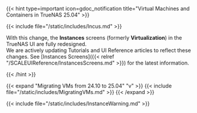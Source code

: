 &NewLine;

{{< hint type=important icon=gdoc_notification title="Virtual Machines and Containers in TrueNAS 25.04" >}}

{{< include file="/static/includes/Incus.md" >}}

With this change, the **Instances** screens (formerly **Virtualization**) in the TrueNAS UI are fully redesigned.  
We are actively updating Tutorials and UI Reference articles to reflect these changes.
See [Instances Screens]({{< relref "/SCALEUIReference/InstancesScreens.md" >}}) for the latest information.

{{< /hint >}}

{{< expand "Migrating VMs from 24.10 to 25.04" "v" >}}
{{< include file="/static/includes/MigratingVMs.md" >}}
{{< /expand >}}

{{< include file="/static/includes/InstanceWarning.md" >}}
